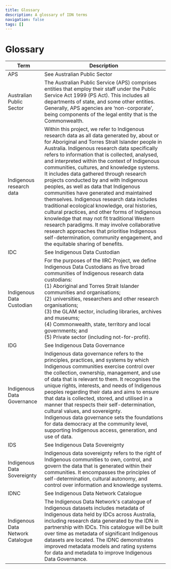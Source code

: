 ```yaml
---
title: Glossary
description: A glossary of IDN terms
navigation: false
tags: []
---
```


# Glossary
Term|Description
-|-
APS|See Australian Public Sector
Australian Public Sector|The Australian Public Service (APS) comprises entities that employ their staff under the Public Service Act 1999 (PS Act). This includes all departments of state, and some other entities. Generally, APS agencies are ‘non-corporate’, being components of the legal entity that is the Commonwealth.
Indigenous research data|Within this project, we refer to Indigenous research data as all data generated by, about or for Aboriginal and Torres Strait Islander people in Australia. Indigenous research data specifically refers to information that is collected, analysed, and interpreted within the context of Indigenous communities, cultures, and knowledge systems. It includes data gathered through research projects conducted by and with Indigenous peoples, as well as data that Indigenous communities have generated and maintained themselves. Indigenous research data includes traditional ecological knowledge, oral histories, cultural practices, and other forms of Indigenous knowledge that may not fit traditional Western research paradigms. It may involve collaborative research approaches that prioritise Indigenous self-determination, community engagement, and the equitable sharing of benefits.
IDC|See Indigenous Data Custodian
Indigenous Data Custodian|For the purposes of the IIRC Project, we define Indigenous Data Custodians as five broad communities of Indigenous research data custodians:<br/>(1) Aboriginal and Torres Strait Islander communities and organisations;<br/>(2) universities, researchers and other research organisations;<br/>(3) the GLAM sector, including libraries, archives and museums;<br/>(4) Commonwealth, state, territory and local governments; and<br/>(5) Private sector (including not-for-profit).
IDG|See Indigenous Data Governance
Indigenous Data Governance|Indigenous data governance refers to the principles, practices, and systems by which Indigenous communities exercise control over the collection, ownership, management, and use of data that is relevant to them. It recognises the unique rights, interests, and needs of Indigenous peoples regarding their data and aims to ensure that data is collected, stored, and utilised in a manner that respects their self-determination, cultural values, and sovereignty.<br/>Indigenous data governance sets the foundations for data democracy at the community level, supporting Indigenous access, generation, and use of data.
IDS|See Indigenous Data Sovereignty
Indigenous Data Sovereignty|Indigenous data sovereignty refers to the right of Indigenous communities to own, control, and govern the data that is generated within their communities. It encompasses the principles of self-determination, cultural autonomy, and control over information and knowledge systems.
IDNC|See Indigenous Data Network Catalogue
Indigenous Data Network Catalogue|The Indigenous Data Network's catalogue of Indigenous datasets includes metadata of Indigenous data held by IDCs across Australia, including research data generated by the IDN in partnership with IDCs. This catalogue will be built over time as metadata of significant Indigenous datasets are located. The IDNC demonstrates improved metadata models and rating systems for data and metadata to improve Indigenous Data Governance.
